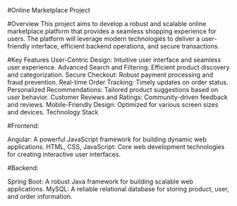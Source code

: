 #Online Marketplace Project

#Overview
This project aims to develop a robust and scalable online marketplace platform that provides a seamless shopping experience for users. The platform will leverage modern technologies to deliver a user-friendly interface, efficient backend operations, and secure transactions.

#Key Features
User-Centric Design: Intuitive user interface and seamless user experience.
Advanced Search and Filtering: Efficient product discovery and categorization.
Secure Checkout: Robust payment processing and fraud prevention.
Real-time Order Tracking: Timely updates on order status.
Personalized Recommendations: Tailored product suggestions based on user behavior.
Customer Reviews and Ratings: Community-driven feedback and reviews.
Mobile-Friendly Design: Optimized for various screen sizes and devices.
Technology Stack

#Frontend:

Angular: A powerful JavaScript framework for building dynamic web applications.
HTML, CSS, JavaScript: Core web development technologies for creating interactive user interfaces.

#Backend:

Spring Boot: A robust Java framework for building scalable web applications.
MySQL: A reliable relational database for storing product, user, and order information.

